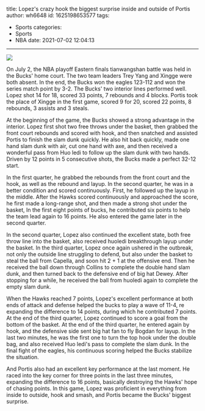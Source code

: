 title: Lopez's crazy hook  the biggest surprise inside and outside of Portis
author: wh6648
id: 1625198653577
tags: 
- Sports
categories: 
- Sports
- NBA
date: 2021-07-02 12:04:13
---
![](https://p7.itc.cn/q_70/images01/20210702/060054418ed7420d8b68586dec4d01b4.jpeg)


On July 2, the NBA playoff Eastern finals tianwangshan battle was held in the Bucks' home court. The two team leaders Trey Yang and Xingge were both absent. In the end, the Bucks won the eagles 123-112 and won the series match point by 3-2. The Bucks' two interior lines performed well. Lopez shot 14 for 18, scored 33 points, 7 rebounds and 4 blocks. Portis took the place of Xingge in the first game, scored 9 for 20, scored 22 points, 8 rebounds, 3 assists and 3 steals.

At the beginning of the game, the Bucks showed a strong advantage in the interior. Lopez first shot two free throws under the basket, then grabbed the front court rebounds and scored with hook, and then snatched and assisted Portis to finish the slam dunk quickly. He also hit back quickly, made one hand slam dunk with air, cut one hand with axe, and then received a wonderful pass from Huo ledi to follow up the slam dunk with two hands. Driven by 12 points in 5 consecutive shots, the Bucks made a perfect 32-12 start.

In the first quarter, he grabbed the rebounds from the front court and the hook, as well as the rebound and layup. In the second quarter, he was in a better condition and scored continuously. First, he followed up the layup in the middle. After the Hawks scored continuously and approached the score, he first made a long-range shot, and then made a strong shot under the basket, In the first eight points of bucks, he contributed six points to help the team lead again to 16 points. He also entered the game later in the second quarter.

In the second quarter, Lopez also continued the excellent state, both free throw line into the basket, also received huoledi breakthrough layup under the basket. In the third quarter, Lopez once again ushered in the outbreak, not only the outside line struggling to defend, but also under the basket to steal the ball from Capella, and soon hit 2 + 1 at the offensive end. Then he received the ball down through Collins to complete the double hand slam dunk, and then turned back to the defensive end of big hat Dewey. After stopping for a while, he received the ball from huoledi again to complete the empty slam dunk.

When the Hawks reached 7 points, Lopez's excellent performance at both ends of attack and defense helped the bucks to play a wave of 11-4, re expanding the difference to 14 points, during which he contributed 7 points. At the end of the third quarter, Lopez continued to score a goal from the bottom of the basket. At the end of the third quarter, he entered again by hook, and the defensive side sent big hat fan to fly Bogdan for layup. In the last two minutes, he was the first one to turn the top hook under the double bag, and also received Huo ledi's pass to complete the slam dunk. In the final fight of the eagles, his continuous scoring helped the Bucks stabilize the situation.

And Portis also had an excellent key performance at the last moment. He raced into the key corner for three points in the last three minutes, expanding the difference to 16 points, basically destroying the Hawks' hope of chasing points. In this game, Lopez was proficient in everything from inside to outside, hook and smash, and Portis became the Bucks' biggest surprise.

